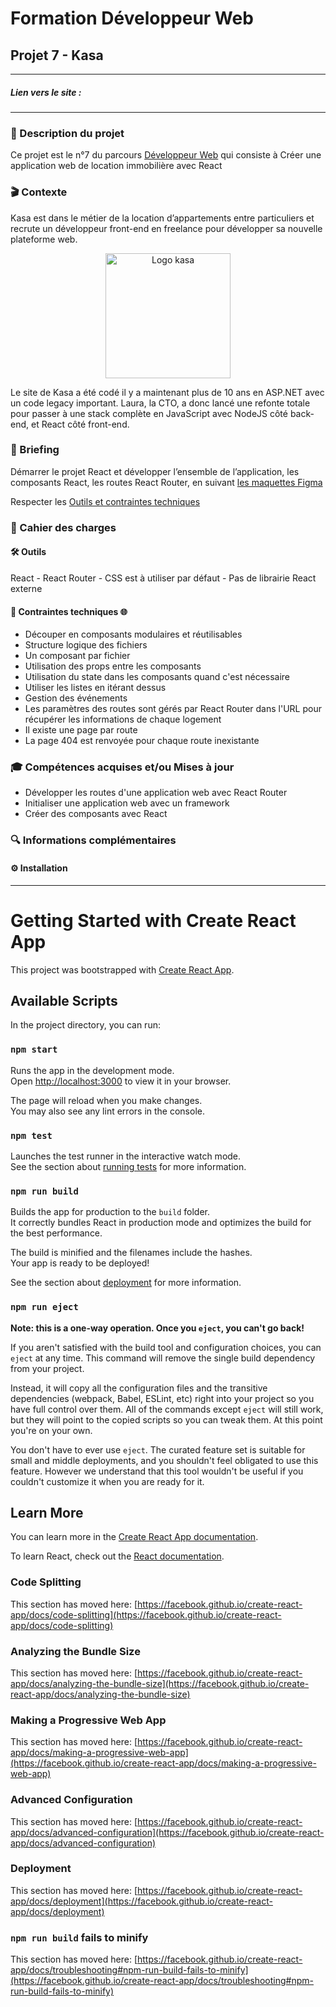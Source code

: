 # Formation Développeur Web
## Projet 7 - Kasa
------------
##### Lien vers le site : 
------------

### 📝 Description du projet
Ce projet est le n°7 du parcours [Développeur Web](https://openclassrooms.com/fr/ "Développeur  Web") qui consiste à Créer une application web de location immobilière avec React
### 🎬 Contexte
Kasa est dans le métier de la location d’appartements entre particuliers et recrute un développeur front-end en freelance pour développer sa nouvelle plateforme web.
<p align="center">
<img alt="Logo kasa" width="200px" src="https://raw.githubusercontent.com/BenBxn/OpenClassRooms_Projet_7/main/src/Assets.Logo.png" />
</p>
Le site de Kasa a été codé il y a maintenant plus de 10 ans en ASP.NET avec un code legacy important. Laura, la CTO, a donc lancé une refonte totale pour passer à une stack complète en JavaScript avec NodeJS côté back-end, et React côté front-end.

### 🧭 Briefing
Démarrer le projet React et développer l’ensemble de l’application, les composants React, les routes React Router, en suivant <a href="https://www.figma.com/file/bAnXDNqRKCRRP8mY2gcb5p/UI-Design-Kasa-FR?node-id=3%3A0">les maquettes Figma</a>

Respecter les <a href="https://course.oc-static.com/projects/Front-End+V2/P9+React+1/Coding+guidelines+Kasa+FR.pdf">
Outils et contraintes techniques</a>

### 📘 Cahier des charges
#### 🛠 Outils
React - React Router - CSS est à utiliser par défaut - Pas de librairie React externe
#### 🧬 Contraintes techniques 🌐
- Découper en composants modulaires et réutilisables
- Structure logique des fichiers
- Un composant par fichier
- Utilisation des props entre les composants
- Utilisation du state dans les composants quand c'est nécessaire
- Utiliser les listes en itérant dessus
- Gestion des événements
- Les paramètres des routes sont gérés par React Router dans l'URL pour récupérer les informations de chaque logement
- Il existe une page par route
- La page 404 est renvoyée pour chaque route inexistante

### 🎓 Compétences acquises et/ou Mises à jour
- Développer les routes d'une application web avec React Router
- Initialiser une application web avec un framework
- Créer des composants avec React

### 🔍 Informations complémentaires

#### ⚙️ Installation
------------
# Getting Started with Create React App

This project was bootstrapped with [Create React App](https://github.com/facebook/create-react-app).

## Available Scripts

In the project directory, you can run:

### `npm start`

Runs the app in the development mode.\
Open [http://localhost:3000](http://localhost:3000) to view it in your browser.

The page will reload when you make changes.\
You may also see any lint errors in the console.

### `npm test`

Launches the test runner in the interactive watch mode.\
See the section about [running tests](https://facebook.github.io/create-react-app/docs/running-tests) for more information.

### `npm run build`

Builds the app for production to the `build` folder.\
It correctly bundles React in production mode and optimizes the build for the best performance.

The build is minified and the filenames include the hashes.\
Your app is ready to be deployed!

See the section about [deployment](https://facebook.github.io/create-react-app/docs/deployment) for more information.

### `npm run eject`

**Note: this is a one-way operation. Once you `eject`, you can't go back!**

If you aren't satisfied with the build tool and configuration choices, you can `eject` at any time. This command will remove the single build dependency from your project.

Instead, it will copy all the configuration files and the transitive dependencies (webpack, Babel, ESLint, etc) right into your project so you have full control over them. All of the commands except `eject` will still work, but they will point to the copied scripts so you can tweak them. At this point you're on your own.

You don't have to ever use `eject`. The curated feature set is suitable for small and middle deployments, and you shouldn't feel obligated to use this feature. However we understand that this tool wouldn't be useful if you couldn't customize it when you are ready for it.

## Learn More

You can learn more in the [Create React App documentation](https://facebook.github.io/create-react-app/docs/getting-started).

To learn React, check out the [React documentation](https://reactjs.org/).

### Code Splitting

This section has moved here: [https://facebook.github.io/create-react-app/docs/code-splitting](https://facebook.github.io/create-react-app/docs/code-splitting)

### Analyzing the Bundle Size

This section has moved here: [https://facebook.github.io/create-react-app/docs/analyzing-the-bundle-size](https://facebook.github.io/create-react-app/docs/analyzing-the-bundle-size)

### Making a Progressive Web App

This section has moved here: [https://facebook.github.io/create-react-app/docs/making-a-progressive-web-app](https://facebook.github.io/create-react-app/docs/making-a-progressive-web-app)

### Advanced Configuration

This section has moved here: [https://facebook.github.io/create-react-app/docs/advanced-configuration](https://facebook.github.io/create-react-app/docs/advanced-configuration)

### Deployment

This section has moved here: [https://facebook.github.io/create-react-app/docs/deployment](https://facebook.github.io/create-react-app/docs/deployment)

### `npm run build` fails to minify

This section has moved here: [https://facebook.github.io/create-react-app/docs/troubleshooting#npm-run-build-fails-to-minify](https://facebook.github.io/create-react-app/docs/troubleshooting#npm-run-build-fails-to-minify)
